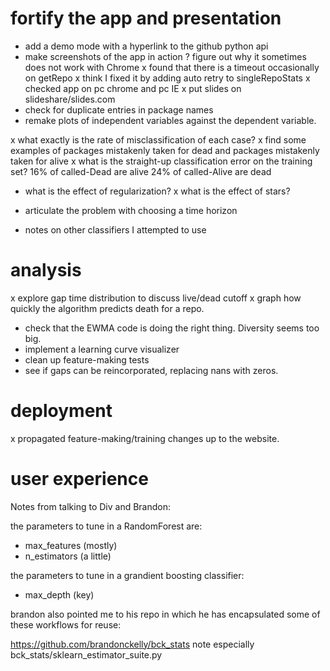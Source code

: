
# fortify the app and presentation

- add a demo mode with a hyperlink to the github python api
- make screenshots of the app in action
? figure out why it sometimes does not work with Chrome
	x found that there is a timeout occasionally on getRepo
	x think I fixed it by adding auto retry to singleRepoStats
x checked app on pc chrome and pc IE
x put slides on slideshare/slides.com
- check for duplicate entries in package names
- remake plots of independent variables against the dependent variable.

x what exactly is the rate of misclassification of each case?
x find some examples of packages mistakenly taken for dead
	and packages mistakenly taken for alive
x what is the straight-up classification error on the training set?
	16% of called-Dead are alive
	24% of called-Alive are dead

- what is the effect of regularization?
x what is the effect of stars?

- articulate the problem with choosing a time horizon
- notes on other classifiers I attempted to use





# analysis

x explore gap time distribution to discuss live/dead cutoff
x graph how quickly the algorithm predicts death for a repo.
- check that the EWMA code is doing the right thing. Diversity seems too big.
- implement a learning curve visualizer
- clean up feature-making tests
- see if gaps can be reincorporated, replacing nans with zeros.



# deployment

x propagated feature-making/training changes up to the website.

# user experience

Notes from talking to Div and Brandon:

the parameters to tune in a RandomForest are:
- max_features (mostly)
- n_estimators (a little)

the parameters to tune in a grandient boosting classifier:
- max_depth (key)

brandon also pointed me to his repo in which he has
encapsulated some of these workflows for reuse:

https://github.com/brandonckelly/bck_stats
note especially
bck_stats/sklearn_estimator_suite.py

